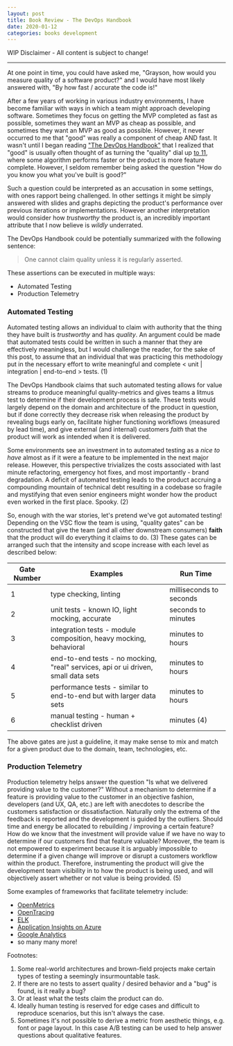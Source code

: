 ```yaml
---
layout: post
title: Book Review - The DevOps Handbook
date: 2020-01-12
categories: books development
---
```


WIP Disclaimer - All content is subject to change!

---

At one point in time, you could have asked me, "Grayson,
how would you measure quality of a software product?" and I would have
most likely answered with, "By how fast / accurate the code is!"

After a few years of working in various industry
environments, I have become familiar with ways in which
a team might approach developing software. Sometimes
they focus on getting the MVP completed as fast as
possible, sometimes they want an MVP as cheap as
possible, and sometimes they want an MVP as good as
possible. However, it never occurred to me that "good" was
really a component of cheap AND fast. It wasn't until I
began reading ["The DevOps Handbook"](https://www.amazon.com/dp/B01M9ASFQ3)
that I realized that "good" is usually often thought of as turning the "quality"
dial up [to 11](https://www.youtube.com/watch?v=s9F5fhJQo34), where some algorithm
performs faster or the product is more feature complete.
However, I seldom remember being asked the
question "How do you know you what you've built is good?"

Such a question could be interpreted as an accusation in
some settings, with ones rapport being challenged. In other settings it might be
simply answered with slides and graphs depicting the product's performance over
previous iterations or implementations. However another interpretation would
consider how _trustworthy_ the product is, an incredibly important
attribute that I now believe is _wildly_ underrated.

The DevOps Handbook could be potentially summarized with
the following sentence:

>One cannot claim quality unless it is regularly asserted.

These assertions can be executed in multiple ways:

- Automated Testing
- Production Telemetry

### Automated Testing

Automated testing allows an individual to claim with authority
that the thing they have built is _trustworthy_ and has _quality_.
An argument could be made that automated tests could be written in
such a manner that they are effectively meaningless, but I would
challenge the reader, for the sake of this post, to assume that
an individual that was practicing this methodology
put in the necessary effort to write meaningful and complete < unit | integration | end-to-end > tests. (1)

The DevOps Handbook claims that such automated testing allows for
value streams to produce meaningful quality-metrics and gives teams
a litmus test to determine if their development process is safe. These
tests would largely depend on the domain and architecture of the
product in question, but if done correctly they decrease risk when
releasing the product by revealing bugs early on, facilitate higher functioning
workflows (measured by lead time), and give external (and internal) customers
_faith_ that the product will work as intended when it is delivered.

Some environments see an investment in to automated testing as a _nice to have_
almost as if it were a feature to be implemented in the next major release. However,
this perspective trivializes the costs associated with last minute refactoring,
emergency hot fixes, and most importantly - brand degradation. A deficit of
automated testing leads to the product accruing a compounding mountain of technical
debt resulting in a codebase so fragile and mystifying that even senior engineers
might wonder how the product even worked in the first place. Spooky. (2)

So, enough with the war stories, let's pretend we've got automated testing!
Depending on the VSC flow the team is using, "quality gates" can be constructed
that give the team (and all other downstream consumers) **faith** that the product
will do everything it claims to do. (3) These gates can be arranged such that the
intensity and scope increase with each level as described below:

| Gate Number | Examples    | Run Time |
| ----------- | ----------- | -------- |
| 1           |type checking, linting | milliseconds to seconds
| 2           |unit tests - known IO, light mocking, accurate   |seconds to minutes|
| 3           |integration tests - module composition, heavy mocking, behavioral| minutes to hours|
| 4 | end-to-end tests - no mocking, "real" services, api or ui driven, small data sets| minutes to hours|
| 5 | performance tests - similar to end-to-end but with larger data sets| minutes to hours|
| 6 | manual testing - human + checklist driven| minutes (4)|

The above gates are just a guideline, it may make sense to mix and match for a given product due to the domain, team, technologies, etc.

### Production Telemetry

Production telemetry helps answer the question "Is what we delivered providing value to
the customer?" Without a mechanism to determine if a feature is providing value to the
customer in an objective fashion, developers (and UX, QA, etc.) are left with anecdotes
to describe the customers satisfaction or dissatisfaction. Naturally only the extrema of
the feedback is reported and the development is guided by the outliers. Should time and 
energy be allocated to rebuilding / improving a certain feature? How do we know that the 
investment will provide value if we have no way to determine if our customers find that 
feature valuable? Moreover, the team is not empowered to experiment because it is 
arguably impossible to determine if a given change will improve or disrupt a customers 
workflow within the product. Therefore, instrumenting the product will give the 
development team visibility in to how the product is being used, and will objectively 
assert whether or not value is being provided. (5)

Some examples of frameworks that facilitate telemetry include:

- [OpenMetrics](https://openmetrics.io/)
- [OpenTracing](https://opentracing.io/)
- [ELK](https://www.elastic.co/what-is/elk-stack)
- [Application Insights on Azure](https://docs.microsoft.com/en-us/azure/azure-monitor/app/usage-flows)
- [Google Analytics](https://developers.google.com/analytics)
- so many many more!

Footnotes:

1. Some real-world architectures and brown-field projects make certain types of
testing a seemingly insurmountable task.
2. If there are no tests to assert quality / desired behavior and a "bug" is found, is it really a bug?
3. Or at least what the tests claim the product can do.
4. Ideally human testing is reserved for edge cases and difficult to reproduce scenarios, but this isn't always the case.
5. Sometimes it's not possible to derive a metric from aesthetic things, e.g. font or
page layout. In this case A/B testing can be used to help answer questions about qualitative features.
